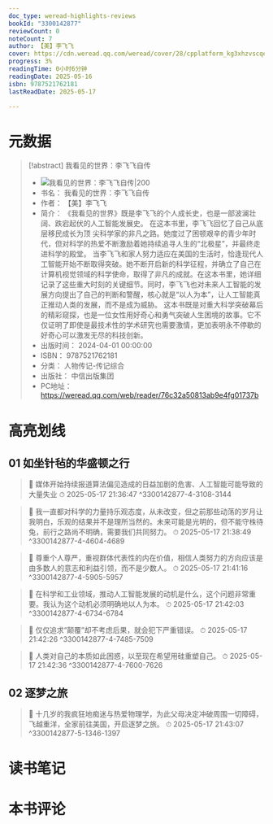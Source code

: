 ```yaml
---
doc_type: weread-highlights-reviews
bookId: "3300142877"
reviewCount: 0
noteCount: 7
author: 【美】李飞飞
cover: https://cdn.weread.qq.com/weread/cover/28/cpplatform_kg3xhzvscqeh1fgafdx7m1/t6_cpplatform_kg3xhzvscqeh1fgafdx7m11745725507.jpg
progress: 3%
readingTime: 0小时6分钟
readingDate: 2025-05-16
isbn: 9787521762181
lastReadDate: 2025-05-17

---
```

# 元数据
> [!abstract] 我看见的世界：李飞飞自传
> - ![ 我看见的世界：李飞飞自传|200](https://cdn.weread.qq.com/weread/cover/28/cpplatform_kg3xhzvscqeh1fgafdx7m1/t6_cpplatform_kg3xhzvscqeh1fgafdx7m11745725507.jpg)
> - 书名： 我看见的世界：李飞飞自传
> - 作者： 【美】李飞飞
> - 简介： 《我看见的世界》既是李飞飞的个人成长史，也是一部波澜壮阔、跌宕起伏的人工智能发展史。 在这本书里，李飞飞回忆了自己从底层移民成长为顶 尖科学家的非凡之路。她度过了困顿艰辛的青少年时代，但对科学的热爱不断激励着她持续追寻人生的“北极星”，并最终走进科学的殿堂。 当李飞飞和家人努力适应在美国的生活时，恰逢现代人工智能开始不断取得突破。她不断开启新的科学征程，并确立了自己在计算机视觉领域的科学使命，取得了非凡的成就。在这本书里，她详细记录了这些重大时刻的关键细节。同时，李飞飞也对未来人工智能的发展方向提出了自己的判断和警醒，核心就是“以人为本”，让人工智能真正推动人类的发展，而不是成为威胁。 这本书既是对重大科学突破幕后的精彩窥探，也是一位女性用好奇心和勇气突破人生困境的故事。它不仅证明了即使是最技术性的学术研究也需要激情，更加表明永不停歇的好奇心可以激发无尽的科技创新。
> - 出版时间： 2024-04-01 00:00:00
> - ISBN： 9787521762181
> - 分类： 人物传记-传记综合
> - 出版社： 中信出版集团
> - PC地址：https://weread.qq.com/web/reader/76c32a50813ab9e4fg01737b

# 高亮划线

## 01 如坐针毡的华盛顿之行

> 📌 媒体开始持续报道算法偏见造成的日益加剧的危害、人工智能可能导致的大量失业 
> ⏱ 2025-05-17 21:36:47 ^3300142877-4-3108-3144

> 📌 我一直都对科学的力量持乐观态度，从未改变，但之前那些动荡的岁月让我明白，乐观的结果并不是理所当然的。未来可能是光明的，但不能守株待兔，前行之路尚不明确，需要我们共同努力。 
> ⏱ 2025-05-17 21:38:49 ^3300142877-4-4604-4689

> 📌 尊重个人尊严，重视群体代表性的内在价值，相信人类努力的方向应该是由多数人的意志和利益引领，而不是少数人。 
> ⏱ 2025-05-17 21:41:16 ^3300142877-4-5905-5957

> 📌 在科学和工业领域，推动人工智能发展的动机是什么，这个问题非常重要。我认为这个动机必须明确地以人为本。 
> ⏱ 2025-05-17 21:42:03 ^3300142877-4-6734-6784

> 📌 仅仅追求“颠覆”却不考虑后果，就会犯下严重错误。 
> ⏱ 2025-05-17 21:42:26 ^3300142877-4-7485-7509

> 📌 人类对自己的本质如此困惑，以至现在希望用硅重塑自己。 
> ⏱ 2025-05-17 21:42:36 ^3300142877-4-7600-7626

## 02 逐梦之旅

> 📌 十几岁的我疯狂地痴迷与热爱物理学，为此父母决定冲破周围一切障碍，飞越重洋，全家前往美国，开启逐梦之旅。 
> ⏱ 2025-05-17 21:43:07 ^3300142877-5-1346-1397

# 读书笔记

# 本书评论

